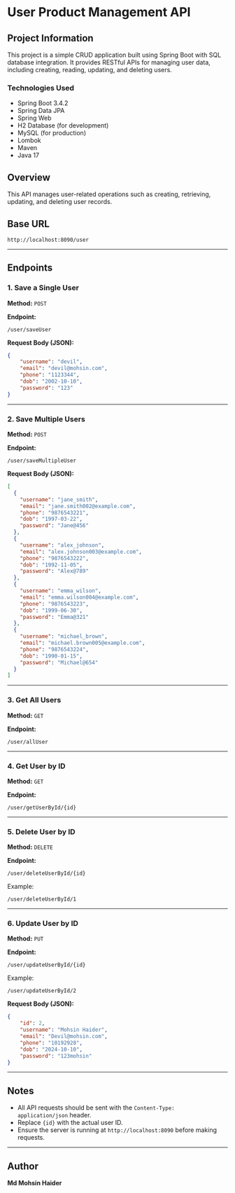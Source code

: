 # User Product Management API

## Project Information
This project is a simple CRUD application built using Spring Boot with SQL database integration. It provides RESTful APIs for managing user data, including creating, reading, updating, and deleting users.

### Technologies Used
- Spring Boot 3.4.2
- Spring Data JPA
- Spring Web
- H2 Database (for development)
- MySQL (for production)
- Lombok
- Maven
- Java 17

## Overview
This API manages user-related operations such as creating, retrieving, updating, and deleting user records.

## Base URL
```
http://localhost:8090/user
```

---

## Endpoints

### 1. Save a Single User
**Method:** `POST`

**Endpoint:**
```
/user/saveUser
```

**Request Body (JSON):**
```json
{
    "username": "devil",
    "email": "devil@mohsin.com",
    "phone": "1123344",
    "dob": "2002-10-10",
    "password": "123"
}
```

---

### 2. Save Multiple Users
**Method:** `POST`

**Endpoint:**
```
/user/saveMultipleUser
```

**Request Body (JSON):**
```json
[
  {
    "username": "jane_smith",
    "email": "jane.smith002@example.com",
    "phone": "9876543221",
    "dob": "1997-03-22",
    "password": "Jane@456"
  },
  {
    "username": "alex_johnson",
    "email": "alex.johnson003@example.com",
    "phone": "9876543222",
    "dob": "1992-11-05",
    "password": "Alex@789"
  },
  {
    "username": "emma_wilson",
    "email": "emma.wilson004@example.com",
    "phone": "9876543223",
    "dob": "1999-06-30",
    "password": "Emma@321"
  },
  {
    "username": "michael_brown",
    "email": "michael.brown005@example.com",
    "phone": "9876543224",
    "dob": "1990-01-15",
    "password": "Michael@654"
  }
]
```

---

### 3. Get All Users
**Method:** `GET`

**Endpoint:**
```
/user/allUser
```

---

### 4. Get User by ID
**Method:** `GET`

**Endpoint:**
```
/user/getUserById/{id}
```

---

### 5. Delete User by ID
**Method:** `DELETE`

**Endpoint:**
```
/user/deleteUserById/{id}
```

Example:
```
/user/deleteUserById/1
```

---

### 6. Update User by ID
**Method:** `PUT`

**Endpoint:**
```
/user/updateUserById/{id}
```

Example:
```
/user/updateUserById/2
```

**Request Body (JSON):**
```json
{
    "id": 2,
    "username": "Mohsin Haider",
    "email": "Devil@mohsin.com",
    "phone": "10192928",
    "dob": "2024-10-10",
    "password": "123mohsin"
}
```

---

## Notes
- All API requests should be sent with the `Content-Type: application/json` header.
- Replace `{id}` with the actual user ID.
- Ensure the server is running at `http://localhost:8090` before making requests.

---

## Author
**Md Mohsin Haider**
